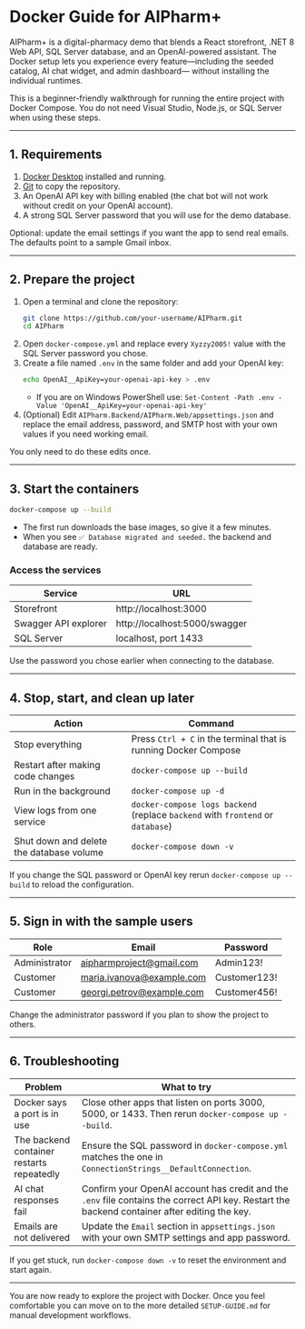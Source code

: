 # Docker Guide for AIPharm+

AIPharm+ is a digital-pharmacy demo that blends a React storefront, .NET 8 Web API, SQL Server database, and an OpenAI-powered
assistant. The Docker setup lets you experience every feature—including the seeded catalog, AI chat widget, and admin dashboard—
without installing the individual runtimes.

This is a beginner-friendly walkthrough for running the entire project with Docker Compose.  You do not need Visual Studio,
Node.js, or SQL Server when using these steps.

---

## 1. Requirements

1. [Docker Desktop](https://www.docker.com/products/docker-desktop/) installed and running.
2. [Git](https://git-scm.com/downloads) to copy the repository.
3. An OpenAI API key with billing enabled (the chat bot will not work without credit on your OpenAI account).
4. A strong SQL Server password that you will use for the demo database.

Optional: update the email settings if you want the app to send real emails.  The defaults point to a sample Gmail inbox.

---

## 2. Prepare the project

1. Open a terminal and clone the repository:
   ```bash
   git clone https://github.com/your-username/AIPharm.git
   cd AIPharm
   ```
2. Open `docker-compose.yml` and replace every `Xyzzy2005!` value with the SQL Server password you chose.
3. Create a file named `.env` in the same folder and add your OpenAI key:
   ```bash
   echo OpenAI__ApiKey=your-openai-api-key > .env
   ```
   - If you are on Windows PowerShell use: `Set-Content -Path .env -Value 'OpenAI__ApiKey=your-openai-api-key'`
4. (Optional) Edit `AIPharm.Backend/AIPharm.Web/appsettings.json` and replace the email address, password, and SMTP host with
your own values if you need working email.

You only need to do these edits once.

---

## 3. Start the containers

```bash
docker-compose up --build
```

- The first run downloads the base images, so give it a few minutes.
- When you see `✅ Database migrated and seeded.` the backend and database are ready.

### Access the services
| Service | URL |
| --- | --- |
| Storefront | http://localhost:3000 |
| Swagger API explorer | http://localhost:5000/swagger |
| SQL Server | localhost, port 1433 |

Use the password you chose earlier when connecting to the database.

---

## 4. Stop, start, and clean up later

| Action | Command |
| --- | --- |
| Stop everything | Press `Ctrl + C` in the terminal that is running Docker Compose |
| Restart after making code changes | `docker-compose up --build` |
| Run in the background | `docker-compose up -d` |
| View logs from one service | `docker-compose logs backend` (replace `backend` with `frontend` or `database`) |
| Shut down and delete the database volume | `docker-compose down -v` |

If you change the SQL password or OpenAI key rerun `docker-compose up --build` to reload the configuration.

---

## 5. Sign in with the sample users

| Role | Email | Password |
| --- | --- | --- |
| Administrator | aipharmproject@gmail.com | Admin123! |
| Customer | maria.ivanova@example.com | Customer123! |
| Customer | georgi.petrov@example.com | Customer456! |

Change the administrator password if you plan to show the project to others.

---

## 6. Troubleshooting

| Problem | What to try |
| --- | --- |
| Docker says a port is in use | Close other apps that listen on ports 3000, 5000, or 1433. Then rerun `docker-compose up --build`. |
| The backend container restarts repeatedly | Ensure the SQL password in `docker-compose.yml` matches the one in `ConnectionStrings__DefaultConnection`. |
| AI chat responses fail | Confirm your OpenAI account has credit and the `.env` file contains the correct API key. Restart the backend container after editing the key. |
| Emails are not delivered | Update the `Email` section in `appsettings.json` with your own SMTP settings and app password. |

If you get stuck, run `docker-compose down -v` to reset the environment and start again.

---

You are now ready to explore the project with Docker.  Once you feel comfortable you can move on to the more detailed
`SETUP-GUIDE.md` for manual development workflows.
